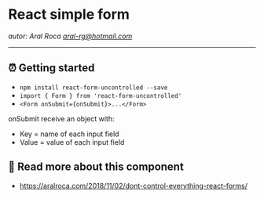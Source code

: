 # React simple form

*autor: Aral Roca <aral-rg@hotmail.com>*

-------------------

## ⏰ Getting started

* `npm install react-form-uncontrolled --save`
* `import { Form } from 'react-form-uncontrolled'`
* `<Form onSubmit={onSubmit}>...</Form>`

onSubmit receive an object with:

* Key = name of each input field
* Value = value of each input field

## 📕 Read more about this component
* https://aralroca.com/2018/11/02/dont-control-everything-react-forms/